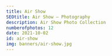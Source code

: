 ```yaml
---
title: Air Show
SEOtitle: Air Show — Photography
description: Air Show Photo Collection
numberofphotos: 12
date: 2021-10-02
id: air-show
img: banners/air-show.jpg
---
```

